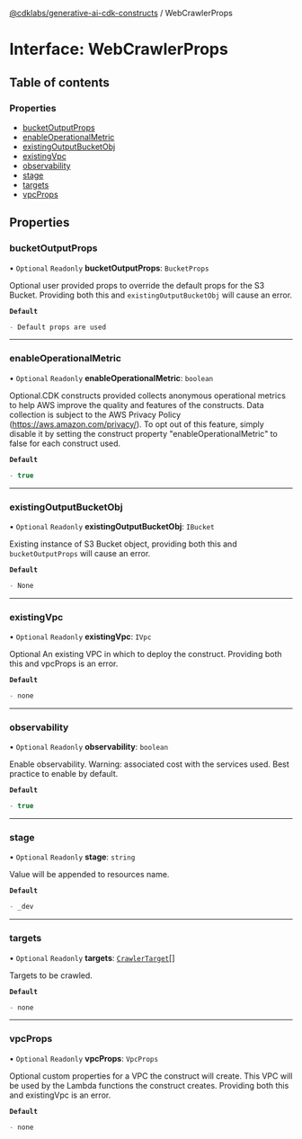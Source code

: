 [@cdklabs/generative-ai-cdk-constructs](../README.md) / WebCrawlerProps

# Interface: WebCrawlerProps

## Table of contents

### Properties

- [bucketOutputProps](WebCrawlerProps.md#bucketoutputprops)
- [enableOperationalMetric](WebCrawlerProps.md#enableoperationalmetric)
- [existingOutputBucketObj](WebCrawlerProps.md#existingoutputbucketobj)
- [existingVpc](WebCrawlerProps.md#existingvpc)
- [observability](WebCrawlerProps.md#observability)
- [stage](WebCrawlerProps.md#stage)
- [targets](WebCrawlerProps.md#targets)
- [vpcProps](WebCrawlerProps.md#vpcprops)

## Properties

### bucketOutputProps

• `Optional` `Readonly` **bucketOutputProps**: `BucketProps`

Optional user provided props to override the default props for the S3 Bucket.
Providing both this and `existingOutputBucketObj` will cause an error.

**`Default`**

```ts
- Default props are used
```

___

### enableOperationalMetric

• `Optional` `Readonly` **enableOperationalMetric**: `boolean`

Optional.CDK constructs provided collects anonymous operational
metrics to help AWS improve the quality and features of the
constructs. Data collection is subject to the AWS Privacy Policy
(https://aws.amazon.com/privacy/). To opt out of this feature,
simply disable it by setting the construct property
"enableOperationalMetric" to false for each construct used.

**`Default`**

```ts
- true
```

___

### existingOutputBucketObj

• `Optional` `Readonly` **existingOutputBucketObj**: `IBucket`

Existing instance of S3 Bucket object, providing both this and `bucketOutputProps` will cause an error.

**`Default`**

```ts
- None
```

___

### existingVpc

• `Optional` `Readonly` **existingVpc**: `IVpc`

Optional An existing VPC in which to deploy the construct. Providing both this and
vpcProps is an error.

**`Default`**

```ts
- none
```

___

### observability

• `Optional` `Readonly` **observability**: `boolean`

Enable observability. Warning: associated cost with the services
used. Best practice to enable by default.

**`Default`**

```ts
- true
```

___

### stage

• `Optional` `Readonly` **stage**: `string`

Value will be appended to resources name.

**`Default`**

```ts
- _dev
```

___

### targets

• `Optional` `Readonly` **targets**: [`CrawlerTarget`](CrawlerTarget.md)[]

Targets to be crawled.

**`Default`**

```ts
- none
```

___

### vpcProps

• `Optional` `Readonly` **vpcProps**: `VpcProps`

Optional custom properties for a VPC the construct will create. This VPC will
be used by the Lambda functions the construct creates. Providing
both this and existingVpc is an error.

**`Default`**

```ts
- none
```
